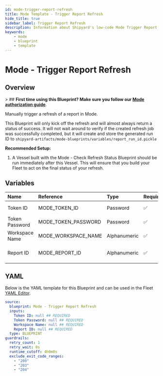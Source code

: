 ```yaml
---
id: mode-trigger-report-refresh
title: Mode Template - Trigger Report Refresh
hide_title: true
sidebar_label: Trigger Report Refresh
description: Information about Shipyard's low-code Mode Trigger Report Refresh blueprint. Trigger a Mode report to refresh immediately.
keywords:
    - mode
    - blueprint
    - template
---
```


# Mode - Trigger Report Refresh

## Overview

&gt; ## **First time using this Blueprint? Make sure you follow our [Mode authorization guide](https://www.shipyardapp.com/docs/blueprint-library/mode/mode-authorization/)**.

Manually trigger a refresh of a report in Mode.

This Blueprint will only kick off the refresh and will almost always return a status of success. It will not wait around to verify if the created refresh job was successfully completed, but it will create and store the generated run ID to `shipyard-artifacts/mode-blueprints/variables/report_run_id.pickle`

**Recommended Setup:**

1. A Vessel built with the Mode - Check Refresh Status Blueprint should be run immediately after this Vessel. This will ensure that you build your Fleet to act on the final status of your refresh.



## Variables

| Name | Reference | Type | Required | Default | Options | Description |
|:---|:---|:---|:---|:---|:---|:---|
| Token ID | MODE_TOKEN_ID | Password | :white_check_mark: | - | - | The ID of the Token used to authenticate with Mode. |
| Token Password | MODE_TOKEN_PASSWORD | Password | :white_check_mark: | - | - | The Token Password associated to the Token ID used to authenticate with Mode. |
| Workspace Name | MODE_WORKSPACE_NAME | Alphanumeric | :white_check_mark: | - | - | Typically found in the URL structure as https://app.mode.com/ACCOUNT_NAME/ |
| Report ID | MODE_REPORT_ID | Alphanumeric | :white_check_mark: | - | - | Numeric ID of the report you want to download, typically found at the end of the URL. |


## YAML

Below is the YAML template for this Blueprint and can be used in the Fleet [YAML Editor](../../reference/fleets.md#yaml-editor).

```yaml
source:
  blueprint: Mode - Trigger Report Refresh
  inputs:
    Token ID: null ## REQUIRED
    Token Password: null ## REQUIRED
    Workspace Name: null ## REQUIRED
    Report ID: null ## REQUIRED
  type: BLUEPRINT
guardrails:
  retry_count: 1
  retry_wait: 0s
  runtime_cutoff: 4h0m0s
  exclude_exit_code_ranges:
    - "200"
    - "203"
    - "204"
```
